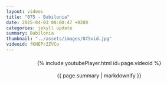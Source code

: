 ```yaml
---
layout: videos
title: "075 - Babilonia"
date: 2025-04-03 00:00:47 +0200
categories: jekyll update
summary: Babilonia
thumbnail: "../assets/images/075vid.jpg"
videoid: fKNEPr2ZVCo
---
```


<div style="text-align: center; margin-top: 20px;">
  {% include youtubePlayer.html id=page.videoid %}
  <p style="margin-top: 15px; font-size: 1.2em; color: #333;">
    <p>{{ page.summary | markdownify }}</p>
  </p>
</div>

